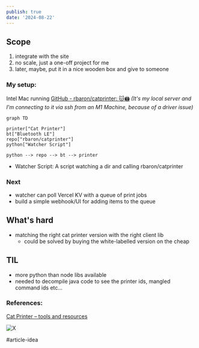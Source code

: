 ```yaml
---
publish: true
date: '2024-08-22'
---
```



## Scope

1. integrate with the site
2. no scale, just a one-off project for me
3. later, maybe, put it in a nice wooden box and give to someone

### My setup:

Intel Mac running [GitHub - rbaron/catprinter: 🐱🖨](https://github.com/rbaron/catprinter)
*(It's my local server and I'm connecting to it via ssh from an M1 Machine, because of a driver issue)*

```mermaid
graph TD

printer["Cat Printer"]
bt["Bluetooth LE"]
repo["rbaron/catprinter"]
python["Watcher Script"]

python --> repo --> bt --> printer

```


- Watcher Script: A script watching a dir and calling rbaron/catprinter



### Next

- watcher can poll Vercel KV with a queue of print jobs
- build a simple webhook/UI for adding items to the queue


## What's hard
- matching the right cat printer version with the right client lib
	- could be solved by buying the white-labelled version on the cheap

## TIL

- more python than node libs available
- needed to decompile java code to see the printer ids, mangled command ids etc...



### References:
[Cat Printer – tools and resources](<../Cat Printer – tools and resources>)


![X](https://twitter.com/rafalpast/status/1700920284633551275)

#article-idea 


